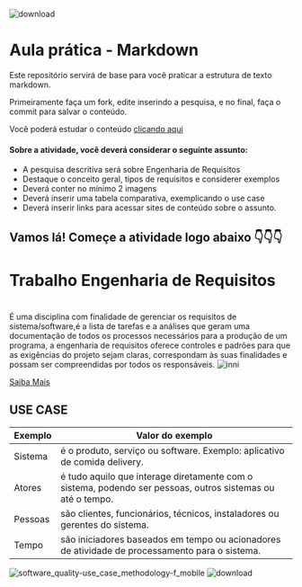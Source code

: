 ![download](https://github.com/PedrodeMeloTorres/aulaMarkdown/assets/164503681/d3480bc6-e046-4f8b-b5c0-49dcff69c9dd)
# Aula prática - Markdown

Este repositório servirá de base para você praticar a estrutura de texto markdown. 

Primeiramente faça um fork, edite inserindo a pesquisa, e no final, faça o commit para salvar o conteúdo.

Você poderá estudar o conteúdo [clicando aqui](https://docs.pipz.com/central-de-ajuda/learning-center/guia-basico-de-markdown#open)

#### Sobre a atividade, você deverá considerar o seguinte assunto:

- A pesquisa descritiva será sobre Engenharia de Requisitos
- Destaque o conceito geral, tipos de requisitos e considerer exemplos
- Deverá conter no mínimo 2 imagens
- Deverá inserir uma tabela comparativa, exemplicando o use case
- Deverá inserir links para acessar sites de conteúdo sobre o assunto.

## Vamos lá! Começe a atividade logo abaixo 👇👇👇


# Trabalho Engenharia de Requisitos <h1>
É uma disciplina com finalidade de gerenciar os requisitos de sistema/software,é a lista de tarefas e a análises que geram uma documentação de todos os processos necessários para a produção de um programa,
a engenharia de requisitos oferece controles e padrões para que as exigências do projeto sejam claras, correspondam às suas finalidades e possam ser compreendidas por todos os responsáveis.
![inni](https://github.com/PedrodeMeloTorres/aulaMarkdown/assets/164503681/e7831ba0-a6e9-42f5-9f84-7c76e4e00af9)

[Saiba Mais](https://www.monitoratec.com.br/blog/servico-de-engenharia-de-requisitos/#:~:text=A%20engenharia%20de%20requisitos%20oferece,de%20desenvolvimento%2C%20opera%C3%A7%C3%A3o%20e%20manuten%C3%A7%C3%A3o.)

## USE CASE

Exemplo   | Valor do exemplo
--------- | ------
Sistema | é o produto, serviço ou software. Exemplo: aplicativo de comida delivery.
Atores | é tudo aquilo que interage diretamente com o sistema, podendo ser pessoas, outros sistemas ou até o tempo.
Pessoas  | são clientes, funcionários, técnicos, instaladores ou gerentes do sistema.
Tempo  | são iniciadores baseados em tempo ou acionadores de atividade de processamento para o sistema.

![software_quality-use_case_methodology-f_mobile](https://github.com/PedrodeMeloTorres/aulaMarkdown/assets/164503681/6e2eb84f-1966-4d40-9fc2-92e6d06f656b)
![download](https://github.com/PedrodeMeloTorres/aulaMarkdown/assets/164503681/ac2f4d05-c2f1-4546-953d-d05c7fc90752)

